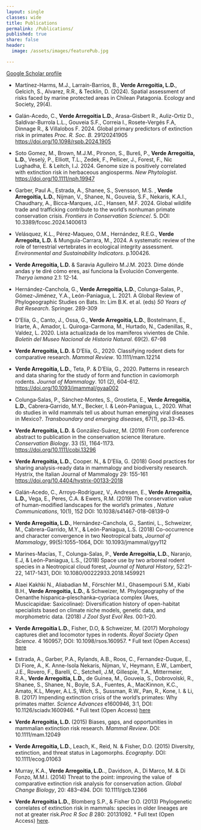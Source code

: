 ```yaml
---
layout: single
classes: wide
title: Publications
permalink: /Publications/
published: true
share: false
header: 
  image: /assets/images/featurePub.jpg

---
```


[Google Scholar profile](https://scholar.google.com.au/citations?user=Ii0dP6kAAAAJ&hl=en)

+ Martínez-Harms, M.J., Larraín-Barrios, B., **Verde Arregoitia, L.D.**, Gelcich, S., Alvarez, R.R., & Tecklin, D. (2024). Spatial assessment of risks faced by marine protected areas in Chilean Patagonia. Ecology and Society, 29(4).

+ Galán-Acedo, C., **Verde Arregoitia L.D.**, Arasa-Gisbert R., Auliz-Ortiz D., Saldivar-Burrola L.L., Gouveia S.F., Correia I., Rosete-Vergés F.A, Dinnage R., & Villalobos F. 2024. Global primary predictors of extinction risk in primates _Proc. R. Soc. B._ 29120241905 https://doi.org/10.1098/rspb.2024.1905

+ Soto Gomez, M., Brown, M.J.M., Pironon, S., Bureš, P., **Verde Arregoitia, L.D.**, Veselý, P., Elliott, T.L., Zedek, F., Pellicer, J., Forest, F., Nic Lughadha, E. & Leitch, I.J. 2024. Genome size is positively correlated with extinction risk in herbaceous angiosperms. _New Phytologist_. https://doi.org/10.1111/nph.19947

+ Garber, Paul A., Estrada, A., Shanee, S., Svensson, M.S. , **Verde Arregoitia, L.D.**, Nijman, V., Shanee, N., Gouveia, S.F., Nekaris, K.A.I., Chaudhary, A., Bicca-Marques, J.C., Hansen, M.F. 2024. Global wildlife trade and trafficking contribute to the world’s nonhuman primate conservation crisis. _Frontiers in Conservation Science_/. 5. DOI: 10.3389/fcosc.2024.1400613

+ Velásquez, K.L., Pérez-Maqueo, O.M., Hernández, R.E.G., **Verde Arregoita, L.D.** & Munguía-Carrara, M., 2024. A systematic review of the role of terrestrial vertebrates in ecological integrity assessment. _Environmental and Sustainability Indicators_. p.100426.

+ **Verde Arregoitia, L.D.** & Saravia Agulleiro M.J.M. 2023. Dime dónde andas y te diré cómo eres, así funciona la Evolución Convergente. _Therya ixmana_ 2.1: 12-14.

+ Hernández-Canchola, G., **Verde Arregoitia, L.D.**, Colunga-Salas, P., Gómez-Jiménez, Y.A., León-Paniagua, L. 2021. A Global Review of Phylogeographic Studies on Bats.  In: Lim B.K. et al. (eds) _50 Years of Bat Research_. Springer. 289-309

+ D’Elía, G., Canto, J., Ossa, G., **Verde Arregoitia, L.D.**, Bostelmann, E., Iriarte, A., Amador, L. Quiroga-Carmona, M., Hurtado, N., Cadenillas, R., Valdez, L. 2020. Lista actualizada de los mamíferos vivientes de Chile. _Boletín del Museo Nacional de Historia Natural_. 69(2). 67-98

+ **Verde Arregoitia, L.D.** & D’Elía, G., 2020. Classifying rodent diets for comparative research. _Mammal Review_. 10.1111/mam.12214

+ **Verde Arregoitia, L.D.**, Teta, P. & D’Elía, G., 2020. Patterns in research and data sharing for the study of form and function in caviomorph rodents. _Journal of Mammalogy_. 101 (2), 604-612. https://doi.org/10.1093/jmammal/gyaa002

+ Colunga‐Salas, P., Sánchez‐Montes, S., Grostieta, E., **Verde Arregoitia, L.D.**, Cabrera‐Garrido, M.Y., Becker, I. & León‐Paniagua, L., 2020. What do studies in wild mammals tell us about human emerging viral diseases in Mexico?. _Transboundary and emerging diseases_, 67(1), pp.33-45.

+ **Verde Arregoitia, L.D.** & González‐Suárez, M. (2019) From conference abstract to publication in the conservation science literature. _Conservation Biology_. 33 (5), 1164-1173. https://doi.org/10.1111/cobi.13296

+ **Verde Arregoitia, L.D.**, Cooper. N., & D’Elía, G. (2018) Good practices for sharing analysis-ready data in mammalogy and biodiversity research. Hystrix, the Italian Journal of Mammalogy 29: 155-161 https://doi.org/10.4404/hystrix-00133-2018

+ Galán-Acedo, C., Arroyo-Rodríguez, V., Andresen, E., **Verde Arregoitia, L.D.,** Vega, E., Peres, C.A. & Ewers, R.M. (2019)  The conservation value of human-modified landscapes for the world’s primates , _Nature Communications_, 10(1), 152 DOI:  10.1038/s41467-018-08139-0

+ **Verde Arregoitia, L.D.**, Hernández-Canchola, G., Santini, L., Schweizer, M., Cabrera-Garrido, M.Y., & León-Paniagua, L.S. (2018) Co-occurrence and character convergence in two Neotropical bats, _Journal of Mammalogy_, 99(5):1055–1064, DOI: 10.1093/jmammal/gyy112

+ Marines-Macías, T., Colunga-Salas, P., **Verde Arregoitia, L.D.**, Naranjo, E.J, & León-Paniagua, L.S., (2018) Space use by two arboreal rodent species in a Neotropical cloud forest, _Journal of Natural History_, 52:21-22, 1417-1431, DOI: 10.1080/00222933.2018.1459921

+ Alaei Kakhki N., Aliabadian M., Förschler M.I., Ghasempouri S.M., Kiabi B.H., **Verde Arregoitia, L.D.**, & Schweizer, M. Phylogeography of the Oenanthe hispanica–pleschanka–cypriaca complex (Aves, Muscicapidae: Saxicolinae): Diversification history of open-habitat specialists based on climate niche models, genetic data, and morphometric data. (2018) _J Zool Syst Evol Res_. 00:1–20. 

+ **Verde Arregoitia L.D.**, Fisher, D.O, & Schweizer, M. (2017) Morphology captures diet and locomotor types in rodents. _Royal Society Open Science_. 4 160957; DOI: 10.1098/rsos.160957. * Full text (Open Access) [here](http://rsos.royalsocietypublishing.org/content/4/1/160957)

+ Estrada, A., Garber, P.A., Rylands, A.B., Roos, C., Fernandez-Duque, E., Di Fiore, A., K. Anne-Isola Nekaris, Nijman, V., Heymann, E.W., Lambert, J.E., Rovero, F., Barelli, C., Setchell, J.M, Gillespie, T.A., Mittermeier, R.A., **Verde Arregoitia, L.D.,** de Guinea, M.,  Gouveia, S., Dobrovolski, R., Shanee, S., Shanee, N., Boyle, S.A., Fuentes, A., MacKinnon, K.C., Amato, K.L, Meyer, A.L.S, Wich, S., Sussman, R.W., Pan, R., Kone, I.  & Li, B. (2017) Impending extinction crisis of the world’s primates: Why primates matter. _Science Advances_ e1600946, 3:1, DOI: 10.1126/sciadv.1600946. * Full text (Open Access) [here](http://advances.sciencemag.org/content/3/1/e1600946)

+ **Verde Arregoitia, L.D.** (2015) Biases, gaps, and opportunities in mammalian extinction risk research. _Mammal Review_. DOI: 10.1111/mam.12049


+ **Verde Arregoitia, L.D.**, Leach, K., Reid, N. & Fisher, D.O. (2015) Diversity, extinction, and threat status in Lagomorphs. _Ecography_. DOI: 10.1111/ecog.01063


+ Murray, K.A., **Verde Arregoitia, L.D.**., Davidson, A., Di Marco, M. & Di Fonzo, M.M.I. (2014) Threat to the point: improving the value of comparative extinction risk analysis for conservation action. _Global Change Biology_, 20: 483–494. DOI: 10.1111/gcb.12366


+ **Verde Arregoitia L.D.**, Blomberg S.P., & Fisher D.O. (2013) Phylogenetic correlates of extinction risk in mammals: species in older lineages are not at greater risk._Proc R Soc B_ 280: 20131092. * Full text (Open Access) [here](http://rspb.royalsocietypublishing.org/content/280/1765/20131092.short).

